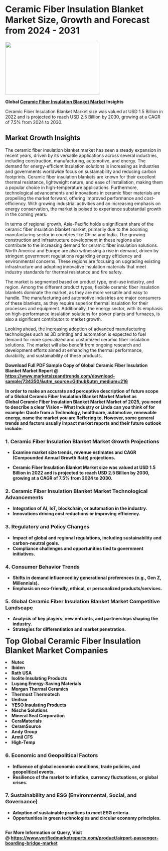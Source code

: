 <H1>Ceramic Fiber Insulation Blanket Market Size, Growth and Forecast from 2024 - 2031</H1><img class="aligncenter size-medium wp-image-584254" src="https://thirdeyenews.in/wp-content/uploads/2024/09/Global-Market-Research-300x168.jpeg" alt="" width="300" height="168" /><p><strong>Global&nbsp;<a href="https://www.marketsizeandtrends.com/download-sample/734350/&amp;utm_source=Github&utm_medium=216">Ceramic Fiber Insulation Blanket Market</a> Insights</strong></p><p>Ceramic Fiber Insulation Blanket Market size was valued at USD 1.5 Billion in 2022 and is projected to reach USD 2.5 Billion by 2030, growing at a CAGR of 7.5% from 2024 to 2030.</p><p><h2>Market Growth Insights</h2> <p>The ceramic fiber insulation blanket market has seen a steady expansion in recent years, driven by its versatile applications across several industries, including construction, manufacturing, automotive, and energy. The demand for energy-efficient insulation solutions is increasing as industries and governments worldwide focus on sustainability and reducing carbon footprints. Ceramic fiber insulation blankets are known for their excellent thermal resistance, lightweight nature, and ease of installation, making them a popular choice in high-temperature applications. Furthermore, technological advancements and innovations in ceramic fiber materials are propelling the market forward, offering improved performance and cost-efficiency. With growing industrial activities and an increasing emphasis on energy conservation, the market is poised to experience substantial growth in the coming years.</p> <p><strong></strong></p> <p>In terms of regional growth, Asia-Pacific holds a significant share of the ceramic fiber insulation blanket market, primarily due to the booming manufacturing sector in countries like China and India. The growing construction and infrastructure development in these regions also contribute to the increasing demand for ceramic fiber insulation solutions. North America and Europe are also witnessing a rise in demand, driven by stringent government regulations regarding energy efficiency and environmental concerns. These regions are focusing on upgrading existing infrastructure and adopting innovative insulation materials that meet industry standards for thermal resistance and fire safety.</p> <p>The market is segmented based on product type, end-use industry, and region. Among the different product types, flexible ceramic fiber insulation blankets dominate the market, as they are more versatile and easy to handle. The manufacturing and automotive industries are major consumers of these blankets, as they require superior thermal insulation for their processes and equipment. Additionally, the energy sector, with its emphasis on high-performance insulation solutions for power plants and furnaces, is also a significant contributor to market growth.</p> <p>Looking ahead, the increasing adoption of advanced manufacturing technologies such as 3D printing and automation is expected to fuel demand for more specialized and customized ceramic fiber insulation solutions. The market will also benefit from ongoing research and development efforts aimed at enhancing the thermal performance, durability, and sustainability of these products.</p> <p><strong></p><p><span class=""><strong>Download Full PDF Sample Copy of Global Ceramic Fiber Insulation Blanket Market Report</strong> @ <a href="https://www.marketsizeandtrends.com/download-sample/734350/&amp;utm_source=Github&utm_medium=216" target="_blank">https://www.marketsizeandtrends.com/download-sample/734350/&amp;utm_source=Github&utm_medium=216</a></span></p><p>In order to make an accurate and perceptive description of future scope of a Global&nbsp;Ceramic Fiber Insulation Blanket Market Market as Global&nbsp;Ceramic Fiber Insulation Blanket Market Market of 2025, you need to describe a clear Vision &ndash; What Industry or Linda can you think of for example: Quote from a Technology, healthcare, automotive, renewable energy, name the market you are Reffering to. However, some general trends and factors usually impact market reports and their future outlook include:</p><h3>1.&nbsp;<strong>Ceramic Fiber Insulation Blanket Market Growth Projections</strong></h3><ul><li>Examine market size trends, revenue estimates and CAGR (Compounded Annual Growth Rate) projections.</li><li><p>Ceramic Fiber Insulation Blanket Market size was valued at USD 1.5 Billion in 2022 and is projected to reach USD 2.5 Billion by 2030, growing at a CAGR of 7.5% from 2024 to 2030.</p></li></ul><h3>2.&nbsp;<strong>Ceramic Fiber Insulation Blanket Market Technological Advancements</strong></h3><ul><li>Integration of AI, IoT, blockchain, or automation in the industry.</li><li>Innovations driving cost reductions or improving efficiency.</li></ul><h3>3.&nbsp;<strong>Regulatory and Policy Changes</strong></h3><ul><li>Impact of global and regional regulations, including sustainability and carbon-neutral goals.</li><li>Compliance challenges and opportunities tied to government initiatives.</li></ul><h3>4.&nbsp;<strong>Consumer Behavior Trends</strong></h3><ul><li>Shifts in demand influenced by generational preferences (e.g., Gen Z, Millennials).</li><li>Emphasis on eco-friendly, ethical, or personalized products/services.</li></ul><h3>5.&nbsp;<strong>Global Ceramic Fiber Insulation Blanket Market Competitive Landscape</strong></h3><ul><li>Analysis of key players, new entrants, and partnerships shaping the industry.</li><li>Strategies for differentiation and market penetration.</li></ul><p data-pm-slice="1 1 []"><span style="color: inherit; font-family: inherit; font-size: 25px;">Top Global Ceramic Fiber Insulation Blanket Market Companies</span></p><div class="" data-test-id=""><p><li>Nutec</li><li> Ibiden</li><li> Rath USA</li><li> Isolite Insulating Products</li><li> Luyang Energy-Saving Materials</li><li> Morgan Thermal Ceramics</li><li> Thermost Thermotech</li><li> Unifrax</li><li> YESO Insulating Products</li><li> Nische Solutions</li><li> Mineral Seal Corporation</li><li> CeraMaterials</li><li> CeramSource</li><li> Andy Group</li><li> Armil CFS</li><li> High-Temp</li></p></div><h3>6.&nbsp;<strong>Economic and Geopolitical Factors</strong></h3><ul><li>Influence of global economic conditions, trade policies, and geopolitical events.</li><li>Resilience of the market to inflation, currency fluctuations, or global crises.</li></ul><h3>7.&nbsp;<strong>Sustainability and ESG (Environmental, Social, and Governance)</strong></h3><ul><li>Adoption of sustainable practices to meet ESG criteria.</li><li>Opportunities in green technologies and circular economy principles.</li></ul><h2><strong style="font-size: 14px;">For More Information or Query, Visit @&nbsp;</strong><a style="background-color: #ffffff; font-size: 14px;" href="https://www.marketsizeandtrends.com/report/ceramic-fiber-insulation-blanket-market/" target="_blank">https://www.verifiedmarketreports.com/product/airport-passenger-boarding-bridge-market</a></h2>
